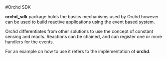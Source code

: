 #Orchd SDK

**orchd_sdk** package holds the basics mechanisms
used by Orchd however can be used to build reactive
applications using the event based system.

Orchd differentiates from other solutions to use the
concept of constant sensing and reacts. Reactions
can be chained, and can register one or more handlers
for the events.

For an example on how to use it refers to the 
implementation of **orchd**.
